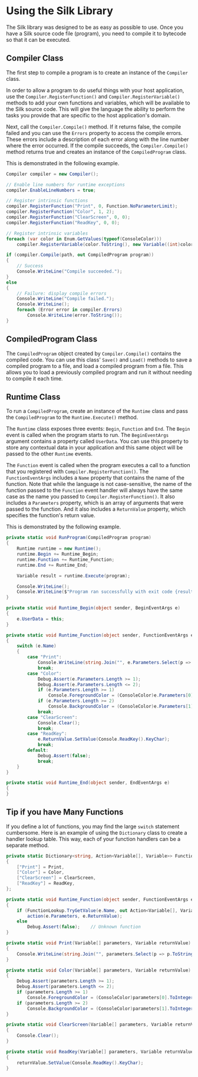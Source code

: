# Using the Silk Library

The Silk library was designed to be as easy as possible to use. Once you have a Silk source code file (program), you need to compile it to bytecode so that it can be executed.

## Compiler Class

The first step to compile a program is to create an instance of the `Compiler` class.

In order to allow a program to do useful things with your host application, use the `Compiler.RegisterFunction()` and `Compiler.RegisterVariable()` methods to add your own functions and variables, which will be available to the Silk source code. This will give the language the ability to perform the tasks you provide that are specific to the host application's domain.

Next, call the `Compiler.Compile()` method. If it returns false, the compile failed and you can use the `Errors` property to access the compile errors. These errors include a description of each error along with the line number where the error occurred. If the compile succeeds, the `Compiler.Compile()` method returns true and creates an instance of the `CompiledProgram` class.

This is demonstrated in the following example.

```cs
Compiler compiler = new Compiler();

// Enable line numbers for runtime exceptions
compiler.EnableLineNumbers = true;

// Register intrinsic functions
compiler.RegisterFunction("Print", 0, Function.NoParameterLimit);
compiler.RegisterFunction("Color", 1, 2);
compiler.RegisterFunction("ClearScreen", 0, 0);
compiler.RegisterFunction("ReadKey", 0, 0);

// Register intrinsic variables
foreach (var color in Enum.GetValues(typeof(ConsoleColor)))
    compiler.RegisterVariable(color.ToString(), new Variable((int)color));

if (compiler.Compile(path, out CompiledProgram program))
{
    // Success
    Console.WriteLine("Compile succeeded.");
}
else
{
    // Failure: display compile errors
    Console.WriteLine("Compile failed.");
    Console.WriteLine();
    foreach (Error error in compiler.Errors)
        Console.WriteLine(error.ToString());
}
```

## CompiledProgram Class

The `CompiledProgram` object created by `Compiler.Compile()` contains the compiled code. You can use this class' `Save()` and `Load()` methods to save a compiled program to a file, and load a compiled program from a file. This allows you to load a previously compiled program and run it without needing to compile it each time.

## Runtime Class

To run a `CompiledProgram`, create an instance of the `Runtime` class and pass the `CompiledProgram` to the `Runtime.Execute()` method.

The `Runtime` class exposes three events: `Begin`, `Function` and `End`. The `Begin` event is called when the program starts to run. The `BeginEventArgs` argument contains a property called `UserData`. You can use this property to store any contextual data in your application and this same object will be passed to the other `Runtime` events.

The `Function` event is called when the program executes a call to a function that you registered with `Compiler.RegisterFunction()`. The `FunctionEventArgs` includes a `Name` property that contains the name of the function. Note that while the language is not case-sensitive, the name of the function passed to the `Function` event handler will always have the same case as the name you passed to `Compiler.RegisterFunction()`. It also includes a `Parameters` property, which is an array of arguments that were passed to the function. And it also includes a `ReturnValue` property, which specifies the function's return value.

This is demonstrated by the following example.

```cs
private static void RunProgram(CompiledProgram program)
{
    Runtime runtime = new Runtime();
    runtime.Begin += Runtime_Begin;
    runtime.Function += Runtime_Function;
    runtime.End += Runtime_End;

    Variable result = runtime.Execute(program);

    Console.WriteLine();
    Console.WriteLine($"Program ran successfully with exit code {result}.");
}

private static void Runtime_Begin(object sender, BeginEventArgs e)
{
    e.UserData = this;
}

private static void Runtime_Function(object sender, FunctionEventArgs e)
{
    switch (e.Name)
    {
        case "Print":
            Console.WriteLine(string.Join("", e.Parameters.Select(p => p.ToString())));
            break;
        case "Color":
            Debug.Assert(e.Parameters.Length >= 1);
            Debug.Assert(e.Parameters.Length <= 2);
            if (e.Parameters.Length >= 1)
                Console.ForegroundColor = (ConsoleColor)e.Parameters[0].ToInteger();
            if (e.Parameters.Length >= 2)
                Console.BackgroundColor = (ConsoleColor)e.Parameters[1].ToInteger();
            break;
        case "ClearScreen":
            Console.Clear();
            break;
        case "ReadKey":
            e.ReturnValue.SetValue(Console.ReadKey().KeyChar);
            break;
        default:
            Debug.Assert(false);
            break;
    }
}

private static void Runtime_End(object sender, EndEventArgs e)
{
}
```

## Tip if you have Many Functions

If you define a lot of functions, you may find the large `switch` statement cumbersome. Here is an example of using the `Dictionary` class to create a handler lookup table. This way, each of your function handlers can be a separate method.

```cs
private static Dictionary<string, Action<Variable[], Variable>> FunctionLookup = new Dictionary<string, Action<Variable[], Variable>>
{
    ["Print"] = Print,
    ["Color"] = Color,
    ["ClearScreen"] = ClearScreen,
    ["ReadKey"] = ReadKey,
};

private static void Runtime_Function(object sender, FunctionEventArgs e)
{
    if (FunctionLookup.TryGetValue(e.Name, out Action<Variable[], Variable> action))
        action(e.Parameters, e.ReturnValue);
    else
        Debug.Assert(false);    // Unknown function
}

private static void Print(Variable[] parameters, Variable returnValue)
{
    Console.WriteLine(string.Join("", parameters.Select(p => p.ToString())));
}

private static void Color(Variable[] parameters, Variable returnValue)
{
    Debug.Assert(parameters.Length >= 1);
    Debug.Assert(parameters.Length <= 2);
    if (parameters.Length >= 1)
        Console.ForegroundColor = (ConsoleColor)parameters[0].ToInteger();
    if (parameters.Length >= 2)
        Console.BackgroundColor = (ConsoleColor)parameters[1].ToInteger();
}

private static void ClearScreen(Variable[] parameters, Variable returnValue)
{
    Console.Clear();
}

private static void ReadKey(Variable[] parameters, Variable returnValue)
{
    returnValue.SetValue(Console.ReadKey().KeyChar);
}
```
